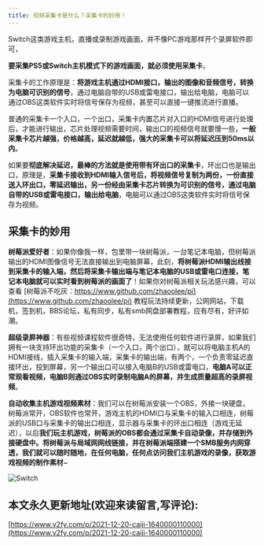 ```yaml
---
title: 视频采集卡是什么？采集卡的妙用！
---
```




Switch这类游戏主机，直播或录制游戏画面，并不像PC游戏那样开个录屏软件即可，



**要采集PS5或Switch主机模式下的游戏画面，就必须使用采集卡**。



采集卡的工作原理是：**将游戏主机通过HDMI接口，输出的图像和音频信号，转换为电脑可识别的信号**，通过电脑自带的USB或雷电接口，输出给电脑，电脑可以通过OBS这类软件实时将信号保存为视频，甚至可以直接一键推流进行直播。



普通的采集卡一个入口，一个出口，采集卡内置芯片对入口的HDMI信号进行处理后，才能进行输出，芯片处理视频需要时间，输出口的视频信号就要慢一些，**一般采集卡芯片越强，价格越高，延迟就越低，强大的采集卡可以将延迟压到50ms以内**。



如果要**彻底解决延迟，最棒的方法就是使用带有环出口的采集卡**，环出口也是输出口，原理是，**采集卡接收到HDMI输入信号后，将视频信号复制为两份，一份直接送入环出口，零延迟输出，另一份经由采集卡芯片转换为可识别的信号，通过电脑自带的USB或雷电接口，输出给电脑**，电脑可以通过OBS这类软件实时将信号保存为视频。



## 采集卡的妙用



**树莓派爱好者**：如果你像我一样，包里带一块树莓派，一台笔记本电脑，但树莓派输出的HDMI图像信号无法直接输出到电脑屏幕，此刻，**将树莓派HDMI输出线接到采集卡的输入端，然后将采集卡输出端与笔记本电脑的USB或雷电口连接，笔记本电脑就可以实时看到树莓派的画面了**！如果你对树莓派相关玩法感兴趣，可以查看 [树莓派不吃灰：https://www.github.com/zhaoolee/pi](https://www.github.com/zhaoolee/pi) 教程玩法持续更新，公网网站，下载机，签到机，BBS论坛，私有同步，私有smb网盘部署教程，应有尽有，好评如潮。



**超级录屏神器**：有些视频课程软件很奇特，无法使用任何软件进行录屏，如果我们拥有一块支持环出功能的采集卡（一个入口，两个出口），就可以将电脑主机A的HDMI接线，插入采集卡的输入端，采集卡的输出端，有两个，一个负责零延迟直接环出，投到屏幕，另一个输出口可以接入电脑B的USB或雷电口，**电脑A可以正常观看视频，电脑B则通过OBS实时录制电脑A的屏幕，并生成质量超高的录屏视频**。



**自动收集主机游戏视频素材**：我们可以在树莓派安装一个OBS，外接一块硬盘，树莓派常开，OBS软件也常开，游戏主机的HDMI口与采集卡的输入口相连，树莓派的USB口与采集卡的输出口相连，显示器与采集卡的环出口相连（游戏无延迟），以后**我们玩主机游戏，树莓派的OBS都会通过采集卡自动录像，并存储到外接硬盘中。将树莓派与局域网网线链接，并在树莓派端搭建一个SMB服务内网穿透，我们就可以随时随地，在任何电脑，任何点访问我们主机游戏的录像，获取游戏视频的制作素材**~







![Switch](https://cdn.fangyuanxiaozhan.com/assets/1640005676068zM6fCmNz.png)











## 本文永久更新地址(欢迎来读留言,写评论):

[https://www.v2fy.com/p/2021-12-20-caiji-1640000110000](https://www.v2fy.com/p/2021-12-20-caiji-1640000110000)
